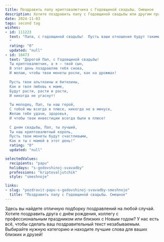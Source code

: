```yaml
---
title: Поздравить папу криптовалютчика с Годовщиной свадьбы. Смешное
description: Хотите поздравить папу с Годовщиной свадьбы или другим праздником? Наш ИИ создаст незабываемое поздравление, а вы обязательно выделитесь среди других.  
date: 2024-11-03
tags: second tag
wishes:
- id: 111223
  text: "Папа, с годовщиной свадьбы!  Пусть ваши отношения будут такими же стабильными и прибыльными, как самый успешный криптовалютный проект!  Надеюсь, вы уже успели обменять свои \"сердечки\" на что-то покрепче, типа виллы на Мальдивах?! 😉  Желаю вам ещё много лет совместного счастья,  пусть ваши семейные \"биржи\" всегда будут на подъёме!
  "
  rating: "0"
  updated: "null"
- id: 18473
  text: "Дорогой Пап, с Годовщиной свадьбы!
  Ты криптовалютчик, а я – твой сын,
  В этот день поздравляю тебя снова,
  И желаю, чтобы твои монеты росли, как на дрожжах!
  
  Пусть твои альткоины и биткоины,
  Как и твоя любовь к маме,
  Будут расти, расти и расти,
  И никогда не угаснут!
  
  Ты молодец, Пап, ты наш герой,
  С тобой мы всегда в плюсе, никогда не в минусе,
  Желаю тебе удачи, здоровья,
  И чтобы твои инвестиции всегда были в плюсе!
  
  С днем свадьбы, Пап, ты лучший,
  Ты наш криптовалютный король,
  Пусть твои монеты будут счастливыми,
  Как и ты с мамой в этот день!"
  rating: "0"
  updated: "null"

selectedValues:
  recipients: "papu"
  holidays: "s-godovshinoj-svavadby"
  professions: "kriptovaljutchik"
  style: "smeshnoje"

links:
- slug: "pozdravit-papu-s-godovshinoj-svavadby-smeshnoje"
  title: "Поздравить папу с Годовщиной свадьбы. Смешное"
---
```


Здесь вы найдете отличную подборку поздравлений на любой случай.
Хотите поздравить друга с днём рождения, коллегу с профессиональным праздником или близких с Новым годом? У нас есть всё, чтобы сделать ваш поздравительный текст незабываемым. Выбирайте нужную категорию и находите лучшие слова для ваших близких и друзей!
